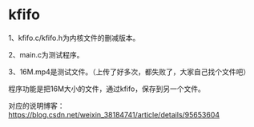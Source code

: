 # kfifo
1、kfifo.c/kfifo.h为内核文件的删减版本。

2、main.c为测试程序。

3、16M.mp4是测试文件。（上传了好多次，都失败了，大家自己找个文件吧）


程序功能是把16M大小的文件，通过kfifo，保存到另一个文件。

对应的说明博客：
									https://blog.csdn.net/weixin_38184741/article/details/95653604
